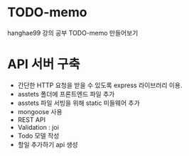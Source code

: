 # TODO-memo
hanghae99 강의 공부 TODO-memo 만들어보기

# API 서버 구축
 - 간단한 HTTP 요청을 받을 수 있도록 express 라이브러리 이용.
 - asstets 폴더에 프론트엔드 파일 추가
 - asstets 파일 서빙을 위해 static 미들웨어 추가
 - mongoose 사용
 - REST API
 - Validation : joi
 - Todo 모델 작성
 - 할일 추가하기 api 생성